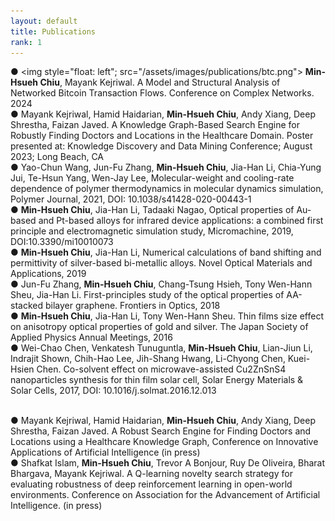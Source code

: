 ```yaml
---
layout: default
title: Publications
rank: 1
---
```

●	<img style="float: left"; src="/assets/images/publications/btc.png">
**Min-Hsueh Chiu**, Mayank Kejriwal. A Model and Structural Analysis of Networked Bitcoin Transaction Flows. Conference on Complex Networks. 2024<br>
●	Mayank Kejriwal, Hamid Haidarian, **Min-Hsueh Chiu**, Andy Xiang, Deep Shrestha, Faizan Javed. A Knowledge Graph-Based Search Engine for Robustly Finding Doctors and Locations in the Healthcare Domain. Poster presented at: Knowledge Discovery and Data Mining Conference; August 2023; Long Beach, CA<br>
●	Yao-Chun Wang, Jun-Fu Zhang, **Min-Hsueh Chiu**, Jia-Han Li, Chia-Yung Jui, Te-Hsun Yang, Wen-Jay Lee, Molecular-weight and cooling-rate dependence of polymer thermodynamics in molecular dynamics simulation, Polymer Journal, 2021, DOI: 10.1038/s41428-020-00443-1<br>
●	**Min-Hsueh Chiu**, Jia-Han Li, Tadaaki Nagao, Optical properties of Au-based and Pt-based alloys for infrared device applications: a combined first principle and electromagnetic simulation study, Micromachine, 2019, DOI:10.3390/mi10010073<br>
●	**Min-Hsueh Chiu**, Jia-Han Li, Numerical calculations of band shifting and permittivity of silver-based bi-metallic alloys. Novel Optical Materials and Applications, 2019<br>
●	Jun-Fu Zhang, **Min-Hsueh Chiu**, Chang-Tsung Hsieh, Tony Wen-Hann Sheu, Jia-Han Li. First-principles study of the optical properties of AA-stacked bilayer graphene. Frontiers in Optics, 2018<br>
●	**Min-Hsueh Chiu**, Jia-Han Li, Tony Wen-Hann Sheu. Thin films size effect on anisotropy optical properties of gold and silver. The Japan Society of Applied Physics Annual Meetings, 2016<br>
●	Wei-Chao Chen, Venkatesh Tunuguntla, **Min-Hsueh Chiu**, Lian-Jiun Li, Indrajit Shown, Chih-Hao Lee, Jih-Shang Hwang, Li-Chyong Chen, Kuei-Hsien Chen. Co-solvent effect on microwave-assisted Cu2ZnSnS4 nanoparticles synthesis for thin film solar cell, Solar Energy Materials & Solar Cells, 2017, DOI: 10.1016/j.solmat.2016.12.013<br>
<br>

●	Mayank Kejriwal, Hamid Haidarian, **Min-Hsueh Chiu**, Andy Xiang, Deep Shrestha, Faizan Javed. A Robust Search Engine for Finding Doctors and Locations using a Healthcare Knowledge Graph, Conference on Innovative Applications of Artificial Intelligence (in press)<br>
●	Shafkat Islam, **Min-Hsueh Chiu**, Trevor A Bonjour, Ruy De Oliveira, Bharat Bhargava, Mayank Kejriwal. A Q-learning novelty search strategy for evaluating robustness of deep reinforcement learning in open-world environments. Conference on Association for the Advancement of Artificial Intelligence. (in press)